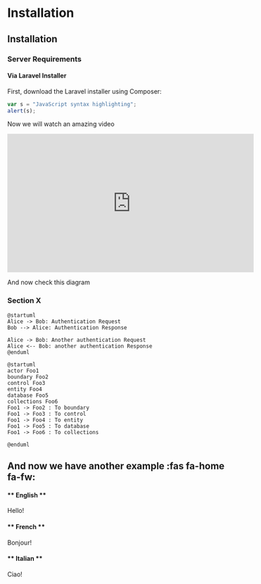 # Installation

## Installation

### Server Requirements

#### Via Laravel Installer

First, download the Laravel installer using Composer:

```javascript
var s = "JavaScript syntax highlighting";
alert(s);
```

Now we will watch an amazing video

 <iframe width="560" height="315"
src="https://www.youtube.com/embed/MUQfKFzIOeU" 
frameborder="0" 
allow="accelerometer; autoplay; encrypted-media; gyroscope; picture-in-picture" 
allowfullscreen></iframe>

And now check this diagram

### Section X

```plantuml
@startuml
Alice -> Bob: Authentication Request
Bob --> Alice: Authentication Response

Alice -> Bob: Another authentication Request
Alice <-- Bob: another authentication Response
@enduml
```

```plantuml
@startuml
actor Foo1
boundary Foo2
control Foo3
entity Foo4
database Foo5
collections Foo6
Foo1 -> Foo2 : To boundary
Foo1 -> Foo3 : To control
Foo1 -> Foo4 : To entity
Foo1 -> Foo5 : To database
Foo1 -> Foo6 : To collections

@enduml
```

## And now we have another example :fas fa-home fa-fw:

<!-- tabs:start -->

#### ** English **

Hello!

#### ** French **

Bonjour!

#### ** Italian **

Ciao!

<!-- tabs:end -->
